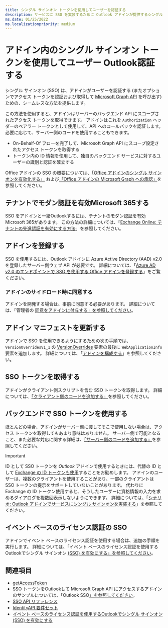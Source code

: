 ```yaml
---
title: シングル サインオン トークンを使用してユーザーを認証する
description: サービスに SSO を実装するために Outlook アドインが提供するシングル サインオン トークンを使用することについて説明します。
ms.date: 01/25/2022
ms.localizationpriority: medium
---
```


# <a name="authenticate-a-user-with-a-single-sign-on-token-in-an-outlook-add-in"></a>アドイン内のシングル サインオン トークンを使用してユーザー Outlook認証する

シングル サインオン (SSO) は、アドインがユーザーを認証する (またオプションでアクセス トークンを認証および取得して [Microsoft Graph API](/graph/overview) を呼び出す) ための、シームレスな方法を提供します。

この方法を使用すると、アドインはサーバーのバックエンド API にスコープされたアクセス トークンを取得できます。 アドインはこれを `Authorization` ヘッダーのベアラー トークンとして使用して、API へのコールバックを認証します。 必要に応じて、サーバー側のコードを使用することもできます。

- On-Behalf-Of フローを完了して、Microsoft Graph API にスコープ設定されたアクセス トークンを取得する
- トークン内の ID 情報を使用して、独自のバックエンド サービスに対するユーザーの識別と認証を確立する

Office アドインの SSO の概要については、[「Office アドインのシングル サインオンを有効化する」](../develop/sso-in-office-add-ins.md) および[「Office アドインの Microsoft Graph への承認」](../develop/authorize-to-microsoft-graph.md)を参照してください。

## <a name="enable-modern-authentication-in-your-microsoft-365-tenancy"></a>テナントでモダン認証を有効Microsoft 365する

SSO をアドインと一緒Outlookするには、テナントのモダン認証を有効Microsoft 365があります。 この方法の詳細については、「[Exchange Online: テナントの先進認証を有効にする方法](https://social.technet.microsoft.com/wiki/contents/articles/32711.exchange-online-how-to-enable-your-tenant-for-modern-authentication.aspx)」を参照してください。

## <a name="register-your-add-in"></a>アドインを登録する

SSO を使用するには、Outlook アドインに Azure Active Directory (AAD) v2.0 を登録したサーバー側ウェブ API が必要です。 詳細については、「[Azure AD v2.0 のエンドポイントで SSO を使用する Office アドインを登録する](../develop/register-sso-add-in-aad-v2.md)」をご覧ください。

### <a name="provide-consent-when-sideloading-an-add-in"></a>アドインのサイドロード時に同意する

アドインを開発する場合は、事前に同意する必要があります。 詳細については、「管理者の [同意をアドインに付与する」を参照してください](../develop/grant-admin-consent-to-an-add-in.md)。

## <a name="update-the-add-in-manifest"></a>アドイン マニフェストを更新する

アドインで SSO を使用できるようにするための次の手順では、`VersionOverridesV1_1` の [VersionOverrides](../reference/manifest/versionoverrides.md) 要素の最後に `WebApplicationInfo` 要素を追加します。 詳細については、「[アドインを構成する](../develop/sso-in-office-add-ins.md#configure-the-add-in)」を参照してください。

## <a name="get-the-sso-token"></a>SSO トークンを取得する

アドインがクライアント側スクリプトを含む SSO トークンを取得します。 詳細については、[「クライアント側のコードを追加する」](../develop/sso-in-office-add-ins.md#add-client-side-code)を参照してください。

## <a name="use-the-sso-token-at-the-back-end"></a>バックエンドで SSO トークンを使用する

ほとんどの場合、アドインがサーバー側に渡してそこで使用しない場合は、アクセス トークンを取得してもあまり意味はありません。 サーバー側で可能となること、また必要な対応に関する詳細は、[「サーバー側のコードを追加する」](../develop/sso-in-office-add-ins.md#pass-the-access-token-to-server-side-code)を参照してください。

> [!IMPORTANT]
> ID として SSO トークンを *Outlook* アドインで使用するときには、代替の ID として [Exchange の ID トークンも使用](authenticate-a-user-with-an-identity-token.md)することをお勧めします。 アドインのユーザーは、複数のクライアントを使用することがあり、一部のクライアントは SSO トークンの提示をサポートしていないことがあります。 代わりに Exchange の ID トークン使用すると、そうしたユーザーに資格情報の入力を求めるダイアログを複数回表示しないようにできます。 詳細については、「[シナリオ: Outlook アドインでサービスにシングル サインオンを実装する](implement-sso-in-outlook-add-in.md)」を参照してください。

## <a name="sso-for-event-based-activation"></a>イベント ベースのライセンス認証の SSO

アドインでイベント ベースのライセンス認証を使用する場合は、追加の手順を実行します。 詳細については、「イベント ベースのライセンス認証を使用する Outlookでシングル サインオン [(SSO) を有効にする」を参照してください](use-sso-in-event-based-activation.md)。

## <a name="see-also"></a>関連項目

- [getAccessToken](/javascript/api/office-runtime/officeruntime.auth#office-runtime-officeruntime-auth-getaccesstoken-member(1))
- SSO トークンをOutlookして Microsoft Graph API にアクセスするアドインのサンプルについては、「Outlook SSO[」を参照してください](https://github.com/OfficeDev/Office-Add-in-samples/tree/main/Samples/auth/Outlook-Add-in-SSO)。
- [SSO API リファレンス](/javascript/api/office/office.auth#office-office-auth-getaccesstoken-member(1))
- [IdentityAPI 要件セット](../reference/requirement-sets/identity-api-requirement-sets.md)
- [イベント ベースのライセンス認証を使用するOutlookでシングル サインオン (SSO) を有効にする](use-sso-in-event-based-activation.md)
